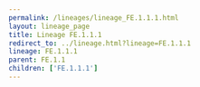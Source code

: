 ```yaml
---
permalink: /lineages/lineage_FE.1.1.1.html
layout: lineage_page
title: Lineage FE.1.1.1
redirect_to: ../lineage.html?lineage=FE.1.1.1
lineage: FE.1.1.1
parent: FE.1.1
children: ['FE.1.1.1']
---
```

